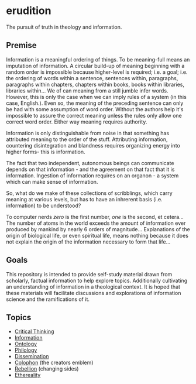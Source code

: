 # erudition
The pursuit of truth in theology and information.


## Premise
Information is a meaningful ordering of things.
To be meaning-full means an imputation of information.
A circular build-up of meaning beginning with a random order is impossible because higher-level is required; i.e. a goal; i.e. the ordering of words within a sentence, sentences within, paragraphs, paragraphs within chapters, chapters within books, books within libraries, libraries within...
  We of can meaning from a still jumble infer words.  However, this is only the case when we can imply rules of a system (in this case, English.). Even so, the meaning of the preceding sentence can only be had with some assumption of word order.  Without the authors help it's impossible to assure the correct meaning unless the rules only allow one correct word order.  Either way meaning requires authority.

Information is only distinguishable from noise in that something has attributed meaning to the order of the stuff.
Attributing information, countering disintegration and blandness requires organizing energy into higher forms- this is information.

The fact that two independent, autonomous beings can communicate depends on that information - and the agreement on that fact that it is information.
Ingestion of information requires on an organon - a system which can make sense of information.

So, what do we make of these collections of scribblings, which carry meaning at various levels, but has to have an inhrerent basis (i.e. information) to be understood?


To computer nerds _zero_ is the first number, _one_ is the second, et cetera...
The number of atoms in the world exceeds the amount of information ever produced by mankind by nearly 6 orders of magnitude...
Explanations of the origin of biological life, or even spiritual life, means nothing because it does not explain the origin of the information necessary to form that life...


## Goals
This repository is intended to provide self-study material drawn from scholarly, factual information to help explore topics.
Additionally cultivating an understanding of information in a theological context.
It is hoped that these materials will facilitate discussions and explorations of information science and the ramifications of it.


## Topics
- [Critical Thinking](thinking)
- [Information](https://github.com/doulos-software/erudition/wiki/Information)
- [Ontology](https://github.com/doulos-software/erudition/wiki/Ontology)
- [Philology](https://github.com/doulos-software/erudition/wiki/Philology)
- [Dissemination](https://github.com/doulos-software/erudition/wiki/Dissemination)
- [Colophon](https://github.com/doulos-software/erudition/wiki/Colophon) (the creators emblem)
- [Rebellion](https://github.com/doulos-software/erudition/wiki/Rebellion) (changing sides)
- [Ethereality](https://github.com/doulos-software/erudition/wiki/Ethereality)
